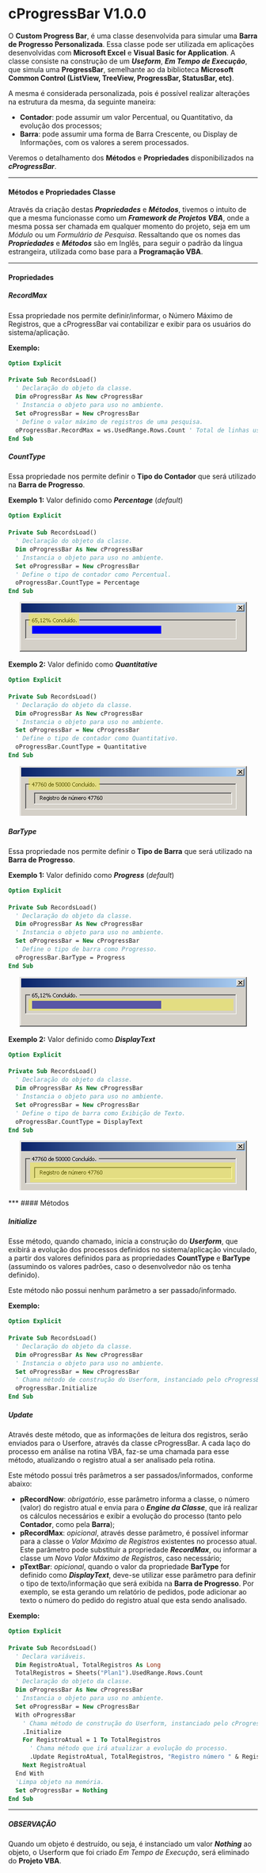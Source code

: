 # cProgressBar V1.0.0

O __Custom Progress Bar__, é uma classe desenvolvida para simular uma __Barra de Progresso Personalizada__. Essa classe pode ser utilizada em aplicações desenvolvidas com __Microsoft Excel__ e __Visual Basic for Application__. A classe consiste na construção de um ___Useform___, ___Em Tempo de Execução___, que simula uma __ProgressBar__, semelhante ao da biblioteca __Microsoft Common Control (ListView, TreeView, ProgressBar, StatusBar, etc)__.

A mesma é considerada personalizada, pois é possível realizar alterações na estrutura da mesma, da seguinte maneira:
- __Contador__: pode assumir um valor Percentual, ou Quantitativo, da evolução dos processos;
- __Barra__: pode assumir uma forma de Barra Crescente, ou Display de Informações, com os valores a serem processados.

Veremos o detalhamento dos __Métodos__ e __Propriedades__ disponibilizados na ___cProgressBar___.

***

#### Métodos e Propriedades Classe

Através da criação destas ___Propriedades___ e ___Métodos___, tivemos o intuito de que a mesma funcionasse como um ___Framework de Projetos VBA___, onde a mesma possa ser chamada em qualquer momento do projeto, seja em um _Módulo_ ou um _Formulário de Pesquisa_. 
Ressaltando que os nomes das ___Propriedades___ e ___Métodos___ são em Inglês, para seguir o padrão da língua estrangeira, utilizada como base para a __Programação VBA__.
***
#### Propriedades

##### RecordMax

Essa propriedade nos permite definir/informar, o Número Máximo de Registros, que a cProgressBar vai contabilizar e exibir para os usuários do sistema/aplicação. 

__Exemplo:__
```vb
Option Explicit

Private Sub RecordsLoad()
  ' Declaração do objeto da classe.
  Dim oProgressBar As New cProgressBar
  ' Instancia o objeto para uso no ambiente.
  Set oProgressBar = New cProgressBar
  ' Define o valor máximo de registros de uma pesquisa.
  oProgressBar.RecordMax = ws.UsedRange.Rows.Count ' Total de linhas usadas em uma Sheet, por exemplo.
End Sub
```

##### CountType

Essa propriedade nos permite definir o __Tipo do Contador__ que será utilizado na __Barra de Progresso__.

__Exemplo 1:__ Valor definido como ___Percentage___ (_default_)
```vb
Option Explicit

Private Sub RecordsLoad()
  ' Declaração do objeto da classe.
  Dim oProgressBar As New cProgressBar
  ' Instancia o objeto para uso no ambiente.
  Set oProgressBar = New cProgressBar
  ' Define o tipo de contador como Percentual.
  oProgressBar.CountType = Percentage
End Sub
```
<p align="center">
  <img src="https://github.com/MikelSFraga/CustomProgressBar/blob/master/img/CountType_Percentage.png">
</p>

__Exemplo 2:__ Valor definido como ___Quantitative___
```vb
Option Explicit

Private Sub RecordsLoad()
  ' Declaração do objeto da classe.
  Dim oProgressBar As New cProgressBar
  ' Instancia o objeto para uso no ambiente.
  Set oProgressBar = New cProgressBar
  ' Define o tipo de contador como Quantitativo.
  oProgressBar.CountType = Quantitative
End Sub
```
<p align="center">
  <img src="https://github.com/MikelSFraga/CustomProgressBar/blob/master/img/CountType_Quantity.png">
</p>

##### BarType

Essa propriedade nos permite definir o __Tipo de Barra__ que será utilizado na __Barra de Progresso__.

__Exemplo 1:__ Valor definido como ___Progress___ (_default_)
```vb
Option Explicit

Private Sub RecordsLoad()
  ' Declaração do objeto da classe.
  Dim oProgressBar As New cProgressBar
  ' Instancia o objeto para uso no ambiente.
  Set oProgressBar = New cProgressBar
  ' Define o tipo de barra como Progresso.
  oProgressBar.BarType = Progress
End Sub
```
<p align="center">
  <img src="https://github.com/MikelSFraga/CustomProgressBar/blob/master/img/BatType_Progress.png">
</p>

__Exemplo 2:__ Valor definido como ___DisplayText___
```vb
Option Explicit

Private Sub RecordsLoad()
  ' Declaração do objeto da classe.
  Dim oProgressBar As New cProgressBar
  ' Instancia o objeto para uso no ambiente.
  Set oProgressBar = New cProgressBar
  ' Define o tipo de barra como Exibição de Texto.
  oProgressBar.CountType = DisplayText
End Sub
```
<p align="center">
  <img src="https://github.com/MikelSFraga/CustomProgressBar/blob/master/img/BarType_DisplayText.png">
</p>
***
#### Métodos

##### Initialize

Esse método, quando chamado, inicia a construção do ___Userform___, que exibirá a evolução dos processos definidos no sistema/aplicação vinculado, a partir dos valores definidos para as propriedades __CountType__ e __BarType__ (assumindo os valores padrões, caso o desenvolvedor não os tenha definido).

Este método não possui nenhum parâmetro a ser passado/informado.

__Exemplo:__
```vb
Option Explicit

Private Sub RecordsLoad()
  ' Declaração do objeto da classe.
  Dim oProgressBar As New cProgressBar
  ' Instancia o objeto para uso no ambiente.
  Set oProgressBar = New cProgressBar
  ' Chama método de construção do Userform, instanciado pelo cProgressBar.
  oProgressBar.Initialize
End Sub
```

##### Update

Através deste método, que as informações de leitura dos registros, serão enviados para o Userfore, através da classe cProgressBar. A cada laço do processo em análise na rotina VBA, faz-se uma chamada para esse método, atualizando o registro atual a ser analisado pela rotina.

Este método possui três parâmetros a ser passados/informados, conforme abaixo:
- __pRecordNow__: _obrigatório_, esse parâmetro informa a classe, o número (valor) do registro atual e envia para o ___Engine da Classe___, que irá realizar os cálculos necessários e exibir a evolução do processo (tanto pelo __Contador__, como pela __Barra__);
- __pRecordMax__: _opicional_, através desse parâmetro, é possível informar para a classe o _Valor Máximo de Registros_ existentes no processo atual. Este parâmetro pode substituir a propriedade ___RecordMax___, ou informar a classe um _Novo Valor Máximo de Registros_, caso necessário; 
- __pTextBar__: _opicional_, quando o valor da propriedade __BarType__ for definido como ___DisplayText___, deve-se utilizar esse parâmetro para definir o tipo de texto/informação que será exibida na __Barra de Progresso__. Por exemplo, se esta gerando um relatório de pedidos, pode adicionar ao texto o número do pedido do registro atual que esta sendo analisado.

__Exemplo:__ 
```vb
Option Explicit

Private Sub RecordsLoad()
  ' Declara variáveis.
  Dim RegistroAtual, TotalRegistros As Long
  TotalRegistros = Sheets("Plan1").UsedRange.Rows.Count
  ' Declaração do objeto da classe.
  Dim oProgressBar As New cProgressBar
  ' Instancia o objeto para uso no ambiente.
  Set oProgressBar = New cProgressBar
  With oProgressBar
    ' Chama método de construção do Userform, instanciado pelo cProgressBar.
    .Initialize
    For RegistroAtual = 1 To TotalRegistros
      ' Chama método que irá atualizar a evolução do processo.
      .Update RegistroAtual, TotalRegistros, "Registro número " & RegistroAtual
    Next RegistroAtual
  End With
  'Limpa objeto na memória.
  Set oProgressBar = Nothing
End Sub
```

***

##### OBSERVAÇÃO
Quando um objeto é destruído, ou seja, é instanciado um valor ___Nothing___ ao objeto, o Userform que foi criado _Em Tempo de Execução_, será eliminado do __Projeto VBA__.
